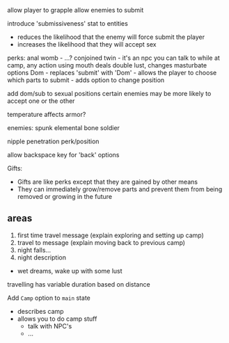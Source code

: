 allow player to grapple
allow enemies to submit

introduce 'submissiveness' stat to entities
 - reduces the likelihood that the enemy will force submit the player
 - increases the likelihood that they will accept sex

perks:
anal womb - ...?
conjoined twin - it's an npc you can talk to while at camp, any action using mouth deals double lust, changes masturbate options
Dom - replaces 'submit' with 'Dom' - allows the player to choose which parts to submit
    - adds option to change position

add dom/sub to sexual positions
certain enemies may be more likely to accept one or the other

temperature affects armor?

enemies:
spunk elemental
bone soldier

nipple penetration perk/position


allow backspace key for 'back' options

Gifts:
- Gifts are like perks except that they are gained by other means
- They can immediately grow/remove parts and prevent them from being removed or growing in the future


## areas

1. first time travel message (explain exploring and setting up camp)
2. travel to message (explain moving back to previous camp)
3. night falls...
4. night description

- wet dreams, wake up with some lust

travelling has variable duration based on distance

Add `Camp` option to `main` state
- describes camp
- allows you to do camp stuff
  - talk with NPC's
  - ...

